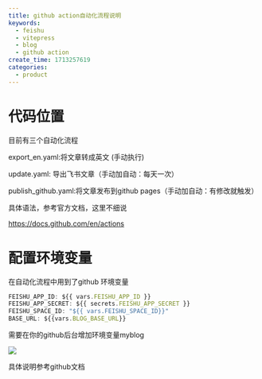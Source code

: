 ```yaml
---
title: github action自动化流程说明
keywords:
  - feishu
  - vitepress
  - blog
  - github action
create_time: 1713257619
categories:
  - product
---
```



 

# 代码位置 

目前有三个自动化流程

export_en.yaml:将文章转成英文 (手动执行)

update.yaml: 导出飞书文章（手动加自动：每天一次）

publish_github.yaml:将文章发布到github pages（手动加自动：有修改就触发）

具体语法，参考官方文档，这里不细说

https://docs.github.com/en/actions

# 配置环境变量

在自动化流程中用到了github 环境变量 

```ts
FEISHU_APP_ID: ${{ vars.FEISHU_APP_ID }}
FEISHU_APP_SECRET: ${{ secrets.FEISHU_APP_SECRET }}
FEISHU_SPACE_ID: "${{ vars.FEISHU_SPACE_ID}}"
BASE_URL: ${{vars.BLOG_BASE_URL}}
```

需要在你的github后台增加环境变量myblog

<img src="/assets/X7OibIoBYoQmVAx8rjPcjhTTnxb.png" src-width="828" src-height="515" align="center"/>

具体说明参考github文档

